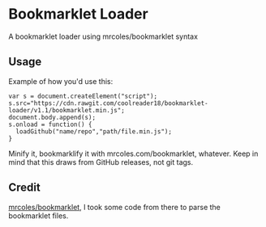 # Bookmarklet Loader
A bookmarklet loader using mrcoles/bookmarklet syntax

## Usage
Example of how you'd use this:
```
var s = document.createElement("script");
s.src="https://cdn.rawgit.com/coolreader18/bookmarklet-loader/v1.1/bookmarklet.min.js";
document.body.append(s);
s.onload = function() {
  loadGithub("name/repo","path/file.min.js");
}
```
 Minify it, bookmarklify it with mrcoles.com/bookmarklet, whatever. Keep in mind that this draws from GitHub releases, not git tags.
 
## Credit

[mrcoles/bookmarklet](https://github.com/mrcoles/bookmarklet), I took some code from there to parse the bookmarklet files.
